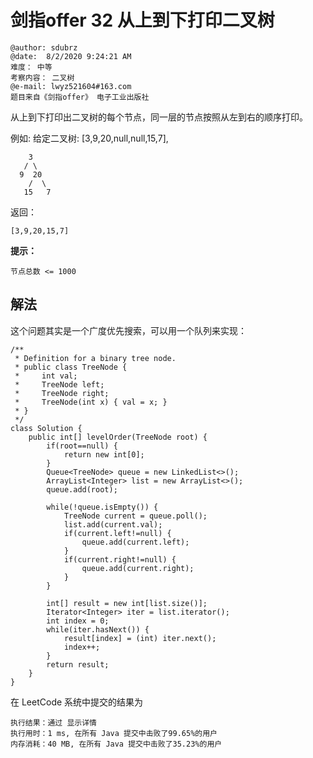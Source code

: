 # 剑指offer 32 从上到下打印二叉树

```
@author: sdubrz
@date:  8/2/2020 9:24:21 AM  
难度： 中等
考察内容： 二叉树
@e-mail: lwyz521604#163.com
题目来自《剑指offer》 电子工业出版社
```

从上到下打印出二叉树的每个节点，同一层的节点按照从左到右的顺序打印。
 

例如:
给定二叉树: [3,9,20,null,null,15,7],
```
    3
   / \
  9  20
    /  \
   15   7
```
返回：
```
[3,9,20,15,7]
```

**提示：**
```
节点总数 <= 1000
```
## 解法

这个问题其实是一个广度优先搜索，可以用一个队列来实现：

```
/**
 * Definition for a binary tree node.
 * public class TreeNode {
 *     int val;
 *     TreeNode left;
 *     TreeNode right;
 *     TreeNode(int x) { val = x; }
 * }
 */
class Solution {
    public int[] levelOrder(TreeNode root) {
        if(root==null) {
			return new int[0];
		}
		Queue<TreeNode> queue = new LinkedList<>();
		ArrayList<Integer> list = new ArrayList<>();
		queue.add(root);
		
		while(!queue.isEmpty()) {
			TreeNode current = queue.poll();
			list.add(current.val);
			if(current.left!=null) {
				queue.add(current.left);
			}
			if(current.right!=null) {
				queue.add(current.right);
			}
		}
		
		int[] result = new int[list.size()];
		Iterator<Integer> iter = list.iterator();
		int index = 0;
		while(iter.hasNext()) {
			result[index] = (int) iter.next();
			index++;
		}
		return result;
    }
}
```

在 LeetCode 系统中提交的结果为

```
执行结果：通过 显示详情
执行用时：1 ms, 在所有 Java 提交中击败了99.65%的用户
内存消耗：40 MB, 在所有 Java 提交中击败了35.23%的用户
```